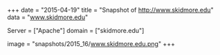 
+++
date = "2015-04-19"
title = "Snapshot of http://www.skidmore.edu"
data = "www.skidmore.edu"

Server = ["Apache"]
domain = ["skidmore.edu"]

  image = "snapshots/2015_16/www.skidmore.edu.png"
+++
#
